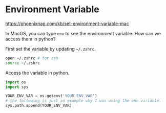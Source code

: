 # Environment Variable


https://phoenixnap.com/kb/set-environment-variable-mac


In MacOS, you can type `env` to see the environment variable. How can we access them in python? 

First set the variable by updating `~/.zshrc`. 

```sh
open ~/.zshrc # for zsh 
source ~/.zshrc
```

Access the variable in python. 

```py
import os 
import sys 

YOUR_ENV_VAR = os.getenv('YOUR_ENV_VAR')
# the following is just an example why I was using the env variable. 
sys.path.append(YOUR_ENV_VAR) 
```
